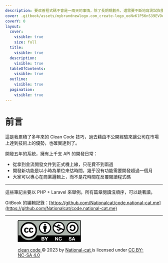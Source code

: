 ```yaml
---
description: 要改善程式碼不會是一兩天的事情，除了長期規劃外，還需要不斷地寫測試與重構。
cover: .gitbook/assets/mybrandnewlogo.com_create-logo_ooNvKlP56nS39EVOopRx (2).png
coverY: 0
layout:
  cover:
    visible: true
    size: full
  title:
    visible: true
  description:
    visible: true
  tableOfContents:
    visible: true
  outline:
    visible: true
  pagination:
    visible: true
---
```


# 前言

這是我累積了多年來的 Clean Code 技巧，過去藉由不公開經驗來讓公司在市場上達到技術上的優勢，也確實達到了。

開發五年的系統，擁有上千支 API 的開發日常：

* 從拿到金流開發文件到正式機上線，只花費不到兩週
* 開發新功能是以小時為單位來估時間，幾乎沒有功能需要開發超過一個月
* 大家可以專心在商業邏輯上，而不是花時間在反覆閱讀程式碼

***

這些筆記主要以 PHP + Laravel 來舉例。所有篇章閱讀沒順序，可以跳著讀。

GitBook 的編輯記錄：[https://github.com/Nationalcat/code.national-cat.me](https://github.com/Nationalcat/code.national-cat.me)

***

<figure><img src=".gitbook/assets/by-nc-sa.png" alt="" width="202"><figcaption><p><a href="https://code.national-cat.me/">clean code </a>© 2023 by <a href="https://github.com/Nationalcat">National-cat </a>is licensed under <a href="http://creativecommons.org/licenses/by-nc-sa/4.0/?ref=chooser-v1">CC BY-NC-SA 4.0 </a></p></figcaption></figure>
